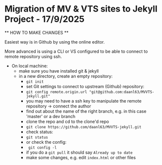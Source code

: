# Migration of MV & VTS sites to Jekyll Project - 17/9/2025

** HOW TO MAKE CHANGES **

Easiest way is in Github by using the online editor.

More advanced is using a CLI or VS configured to be able to connect to remote repository using ssh.

- On local machine:
  - make sure you have installed git & jekyll
  - in a new directory, create an empty repository:
    - ```git init```
    - set Git settings to connect to upstream (Github) repository:
    - ```git config remote.origin.url "git@github.com:daanl63/MVVTS-jekyll.git"```
    - you may need to have a ssh key to manipulate the remote repository -> connect the author
    - find out about the name of the right branch, e.g. in this case 'master' or a dev branch
    - clone the repo and cd to the clone'd repo
    - ```git clone https://github.com/daanl63/MVVTS-jekyll.git```
    - check status:
    - ```git status```
    - or check the config:
    - ``` git config -l```
    - if you do a ```git pull``` it should say ```Already up to date```
    - make some changes, e.g. edit ```index.html``` or other files
  
  
